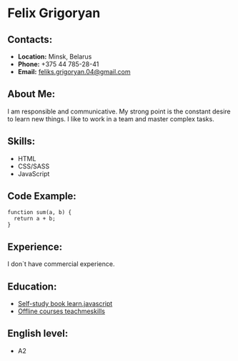 # Felix Grigoryan

## Contacts: 
* **Location:** Minsk, Belarus
* **Phone:** +375 44 785-28-41
* **Email:** feliks.grigoryan.04@gmail.com

## About Me:
I am responsible and communicative. My strong point is the constant desire to learn new things. I like to work in a team and master complex tasks.

## Skills:
* HTML
* CSS/SASS
* JavaScript

## Code Example:
```
function sum(a, b) {
  return a + b;
}
```
## Experience: 
I don`t have commercial experience.

## Education:
* [Self-study book learn.javascript](https://learn.javascript.ru)
* [Offline courses teachmeskills](https://teachmeskills.by/)

## English level:
* A2